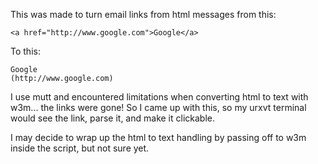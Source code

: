 This was made to turn email links from html messages from this:

    <a href="http://www.google.com">Google</a>

To this:

    Google
    (http://www.google.com)

I use mutt and encountered limitations when converting html to text with w3m... the links were gone!
So I came up with this, so my urxvt terminal would see the link, parse it, and make it clickable.

I may decide to wrap up the html to text handling by passing off to w3m inside the script, but
not sure yet.
